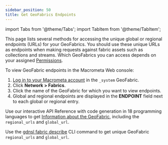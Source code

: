 ```yaml
---
sidebar_position: 50
title: Get GeoFabrics Endpoints
---
```


import Tabs from '@theme/Tabs';
import TabItem from '@theme/TabItem';

This page lists several methods for accessing the unique global or regional endpoints (URLs) for your GeoFabrics. You should use these unique URLs as endpoints when making requests against fabric assets such as collections and streams. Which GeoFabrics you can access depends on your assigned [Permissions](../account-management/permissions/index.md).

<Tabs groupId="operating-systems">
<TabItem value="console" label="Web Console">

To view GeoFabric endpoints in the Macrometa Web console:

1. [Log in to your Macrometa account](https://auth.paas.macrometa.io/) in the `_system` GeoFabric.
1. Click **Network > Fabrics**.
1. Click the name of the GeoFabric for which you want to view endpoints.
1. Global and regional endpoints are displayed in the **ENDPOINT** field next to each global or regional entry.

</TabItem>
<TabItem value="api" label="REST API">

Use our interactive API Reference with code generation in 18 programming languages to get [Information about the GeoFabric](https://www.macrometa.com/docs/api#/operations/InformationOfTheGeo-fabric), including the `regional_urls` and `global_url`.

</TabItem>
<TabItem value="cli" label="CLI">

Use the [gdnsl fabric describe](../cli/fabrics-cli#gdnsl-fabric-describe) CLI command to get unique GeoFabric `regional_urls` and `global_url`.

</TabItem>
</Tabs>

